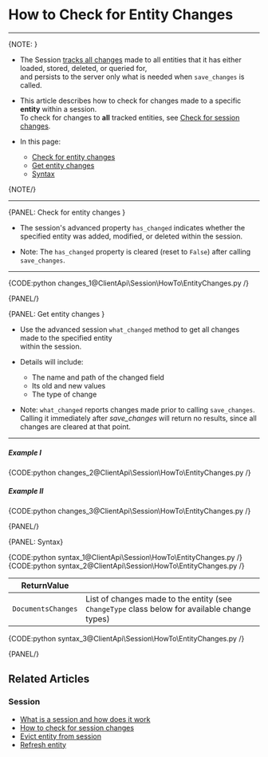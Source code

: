 # How to Check for Entity Changes
---

{NOTE: }

* The Session [tracks all changes](../../../client-api/session/what-is-a-session-and-how-does-it-work#tracking-changes) made to all entities that it has either loaded, stored, deleted, or queried for,  
  and persists to the server only what is needed when `save_changes` is called.

* This article describes how to check for changes made to a specific **entity** within a session.  
  To check for changes to **all** tracked entities, see [Check for session changes](../../../client-api/session/how-to/check-if-there-are-any-changes-on-a-session).

* In this page:
    * [Check for entity changes](../../../client-api/session/how-to/check-if-entity-has-changed#check-for-entity-changes)
    * [Get entity changes](../../../client-api/session/how-to/check-if-entity-has-changed#get-entity-changes)
    * [Syntax](../../../client-api/session/how-to/check-if-entity-has-changed#syntax)

{NOTE/}

---

{PANEL: Check for entity changes }

* The session's advanced property `has_changed` indicates whether the specified entity was added, modified, or deleted within the session.

* Note: The `has_changed` property is cleared (reset to `False`) after calling `save_changes`.

---

{CODE:python changes_1@ClientApi\Session\HowTo\EntityChanges.py /}

{PANEL/}

{PANEL: Get entity changes }

* Use the advanced session `what_changed` method to get all changes made to the specified entity  
  within the session.

* Details will include:
    * The name and path of the changed field
    * Its old and new values
    * The type of change

* Note: `what_changed` reports changes made prior to calling `save_changes`.  
  Calling it immediately after _save_changes_ will return no results, since all changes are cleared at that point.

---

##### Example I

{CODE:python changes_2@ClientApi\Session\HowTo\EntityChanges.py /}

##### Example II

{CODE:python changes_3@ClientApi\Session\HowTo\EntityChanges.py /}

{PANEL/}

{PANEL: Syntax}

{CODE:python syntax_1@ClientApi\Session\HowTo\EntityChanges.py /}
{CODE:python syntax_2@ClientApi\Session\HowTo\EntityChanges.py /}

| ReturnValue        |                                                                                              |
|--------------------|----------------------------------------------------------------------------------------------|
| `DocumentsChanges` | List of changes made to the entity (see `ChangeType` class below for available change types) |

{CODE:python syntax_3@ClientApi\Session\HowTo\EntityChanges.py /}

{PANEL/}

## Related Articles

### Session

- [What is a session and how does it work](../../../client-api/session/what-is-a-session-and-how-does-it-work)
- [How to check for session changes](../../../client-api/session/how-to/check-if-there-are-any-changes-on-a-session)
- [Evict entity from session](../../../client-api/session/how-to/evict-entity-from-a-session)
- [Refresh entity](../../../client-api/session/how-to/refresh-entity)
